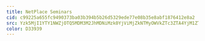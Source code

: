 ```yaml
---
title: NetPlace Seminars
cid: c99225a655fc9490373ba03b394b5b26d5329ede77e08b35e8abf1876412e8a2
src: Yzk5MjI1YTY1NWZjOTQ5MDM3M2JhMDNiMzk0YjViMjZkNTMyOWVkZTc3ZTA4YjM1ZThhYmYxODc2NDEyZThhMkBncm91cC5jYWxlbmRhci5nb29nbGUuY29t
color: D33939
---
```

